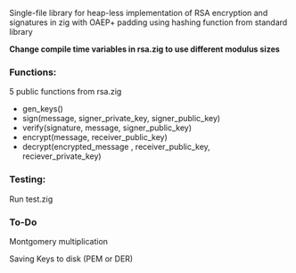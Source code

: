 Single-file library for heap-less implementation of RSA encryption and signatures in zig with OAEP+ padding using hashing function from standard library

**Change compile time variables in rsa.zig to use different modulus sizes**

### Functions:
5 public functions from rsa.zig
- gen_keys()
- sign(message, signer_private_key, signer_public_key) 
- verify(signature, message, signer_public_key)
- encrypt(message, receiver_public_key)
- decrypt(encrypted_message , receiver_public_key, reciever_private_key)

### Testing:
Run test.zig

### To-Do
Montgomery multiplication

Saving Keys to disk (PEM or DER)

